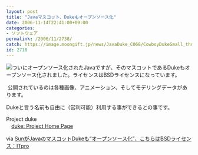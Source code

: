 ```yaml
---
layout: post
title: "Javaマスコット、Dukeもオープンソース化"
date: 2006-11-14T22:41:00+09:00
categories:
- ソフトウェア
permalink: /2006/11/2738/
catch: https://image.moongift.jp/news/JavaDuke_C068/CowboyDukeSmall_thumb.png
id: 2718
---
```

[![](https://image.moongift.jp/news/JavaDuke_C068/CowboyDukeSmall_thumb.png)](https://image.moongift.jp/news/JavaDuke_C068/CowboyDukeSmall2.png)ついにオープンソース化されたJavaですが、そのマスコットであるDukeもオープンソース化されました。ライセンスはBSDライセンスになっています。

 

&nbsp;公開されているのは各種画像、アニメーション、そしてモデリングデータがあります。

 

Dukeと言う名前も自由に（営利可能）利用する事ができるとの事です。

 

Project duke  
　[duke: Project Home Page](https://duke.dev.java.net/)

 

via [SunがJavaのマスコットDukeも“オープンソース化”，こちらはBSDライセンス：ITpro](http://itpro.nikkeibp.co.jp/article/NEWS/20061114/253554/)

